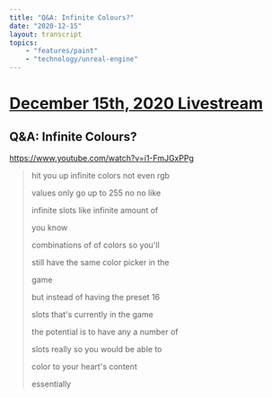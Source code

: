 ```yaml
---
title: "Q&A: Infinite Colours?"
date: "2020-12-15"
layout: transcript
topics:
    - "features/paint"
    - "technology/unreal-engine"
---
```

# [December 15th, 2020 Livestream](../2020-12-15.md)
## Q&A: Infinite Colours?
https://www.youtube.com/watch?v=i1-FmJGxPPg
> hit you up infinite colors not even rgb
> 
> values only go up to 255 no no like
> 
> infinite slots like infinite amount of
> 
> you know
> 
> combinations of of colors so you'll
> 
> still have the same color picker in the
> 
> game
> 
> but instead of having the preset 16
> 
> slots that's currently in the game
> 
> the potential is to have any a number of
> 
> slots really so you would be able to
> 
> color to your heart's content
> 
> essentially
> 
